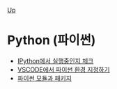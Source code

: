 [Up](../index.md)

# Python (파이썬)

- [IPython에서 실행중인지 체크](is_running_on_ipython.md)
- [VSCODE에서 파이썬 환경 지정하기](python_env_for_vscode.md)
- [파이썬 모듈과 패키지](./module_and_package.md)

